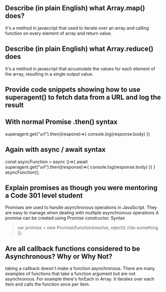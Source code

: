## Describe (in plain English) what Array.map() does?
it's a method in javascript that used to iterate over an array and calling function on every element of array and return value. 

## Describe (in plain English) what Array.reduce() does
it's a method in javascript that accumulate the values for each element of the array, resulting in a single output value. 

## Provide code snippets showing how to use superagent() to fetch data from a URL and log the result

## With normal Promise .then() syntax
superagent.get("url").then((respone)=>{
    console.log(response.body)
})

## Again with async / await syntax
const asyncFunction = async ()=>{
await superagent.get("url").then((response)=>{
    console.log(response.body)
})
}
asyncFunction();

## Explain promises as though you were mentoring a Code 301 level student
Promises are used to handle asynchronous operations in JavaScript. They are easy to manage when dealing with multiple asynchronous operations
A promise can be created using Promise constructor.
Syntax

>var promise = new Promise(function(resolve, reject){
     //do something
});

## Are all callback functions considered to be Asynchronous? Why or Why Not?
taking a callback doesn't make a function asynchronous. There are many examples of functions that take a function argument but are not asynchronous. For example there's forEach in Array. It iterates over each item and calls the function once per item.